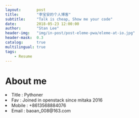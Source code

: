 ```yaml
---
layout:       post
title:        "李宝安的个人博客"
subtitle:     "Talk is cheap, Show me your code"
date:         2018-05-23 12:00:00
author:       "Stan Lee"
header-img:   "img/in-post/post-eleme-pwa/eleme-at-io.jpg"
header-mask:  0.3
catalog:      true
multilingual: true
tags:
    - Resume
---
```

<h1>About me</h1>

<div>
<li> Title : Pythoner </li>
<li> Fav : Joined in openstack since mitaka 2016 </li>
<li> Mobile : +8613568884076 </li>
<li> Email : baoan_008@163.com </li>
</div>
